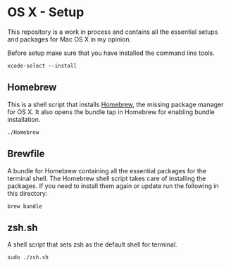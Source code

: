 # OS X - Setup
This repository is a work in process and contains all the essential setups and packages for Mac OS X in my opinion.

Before setup make sure that you have installed the command line tools.

    xcode-select --install

## Homebrew
This is a shell script that installs [Homebrew](http://brew.sh), the missing package manager for OS X. It also opens the bundle tap in Homebrew for enabling bundle installation.

    ./Homebrew

## Brewfile
A bundle for Homebrew containing all the essential packages for the terminal shell. The Homebrew shell script takes care of installing the packages. If you need to install them again or update run the following in this directory:

    brew bundle

## zsh.sh
A shell script that sets zsh as the default shell for terminal.

    sudo ./zsh.sh



